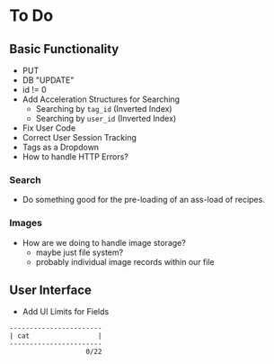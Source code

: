 # To Do

## Basic Functionality

* PUT
* DB "UPDATE"
* id != 0
* Add Acceleration Structures for Searching
    * Searching by `tag_id` (Inverted Index)
    * Searching by `user_id` (Inverted Index)
* Fix User Code
* Correct User Session Tracking
* Tags as a Dropdown
* How to handle HTTP Errors?

### Search

* Do something good for the pre-loading of an ass-load of recipes.

### Images

* How are we doing to handle image storage?
    - maybe just file system?
    - probably individual image records within our file

## User Interface

* Add UI Limits for Fields

```
-----------------------
| cat                 |
-----------------------
                   0/22
```

